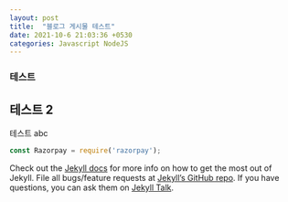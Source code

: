 ```yaml
---
layout: post
title:  "블로그 게시물 테스트"
date: 2021-10-6 21:03:36 +0530  
categories: Javascript NodeJS
---
```

### 테스트
## 테스트 2

테스트  abc

```javascript
const Razorpay = require('razorpay');

```




Check out the [Jekyll docs][jekyll-docs] for more info on how to get the most out of Jekyll. File all bugs/feature requests at [Jekyll’s GitHub repo][jekyll-gh]. If you have questions, you can ask them on [Jekyll Talk][jekyll-talk].

[jekyll-docs]: https://jekyllrb.com/docs/home
[jekyll-gh]:   https://github.com/jekyll/jekyll
[jekyll-talk]: https://talk.jekyllrb.com/
